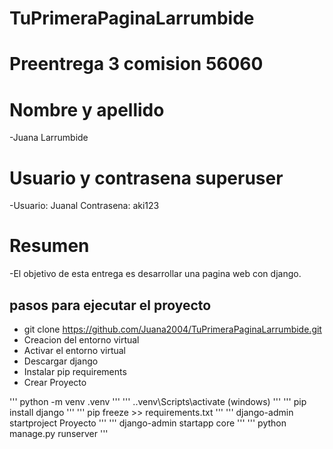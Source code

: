 # TuPrimeraPaginaLarrumbide
# Preentrega 3 comision 56060

# Nombre y apellido
-Juana Larrumbide

# Usuario y contrasena superuser
-Usuario: Juanal Contrasena: aki123

# Resumen
-El objetivo de esta entrega es desarrollar una pagina web con django.

## pasos para ejecutar el proyecto

- git clone https://github.com/Juana2004/TuPrimeraPaginaLarrumbide.git
- Creacion del entorno virtual
- Activar el entorno virtual
- Descargar django
- Instalar pip requirements
- Crear Proyecto

'''
python -m venv .venv
'''
'''
.\.venv\Scripts\activate (windows)
'''
'''
pip install django
'''
'''
pip freeze >> requirements.txt
'''
'''
django-admin startproject Proyecto
'''
'''
django-admin startapp core
'''
'''
python manage.py runserver
'''
